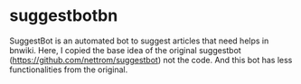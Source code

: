# suggestbotbn
SuggestBot is an automated bot to suggest articles that need helps in bnwiki. Here, I copied the base idea of the original suggestbot (https://github.com/nettrom/suggestbot) not the code. And this bot has less functionalities from the original.

